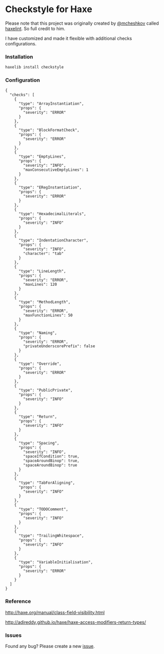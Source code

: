 # Checkstyle for Haxe

Please note that this project was originally created by [@mcheshkov](https://github.com/mcheshkov) called [haxelint](https://github.com/mcheshkov/haxelint). So full credit to him.

I have customized and made it flexible with additional checks configurations.

### Installation ###

```haxe
haxelib install checkstyle
```

### Configuration ###

```
{
  "checks": [
    {
      "type": "ArrayInstantiation",
      "props": {
        "severity": "ERROR"
      }
    },
    {
      "type": "BlockFormatCheck",
      "props": {
        "severity": "ERROR"
      }
    },
    {
      "type": "EmptyLines",
      "props": {
        "severity": "INFO",
        "maxConsecutiveEmptyLines": 1
      }
    },
    {
      "type": "ERegInstantiation",
      "props": {
        "severity": "ERROR"
      }
    },
    {
      "type": "HexadecimalLiterals",
      "props": {
        "severity": "INFO"
      }
    },
    {
      "type": "IndentationCharacter",
      "props": {
        "severity": "INFO",
        "character": "tab"
      }
    },
    {
      "type": "LineLength",
      "props": {
        "severity": "ERROR",
        "maxLines": 120
      }
    },
    {
      "type": "MethodLength",
      "props": {
        "severity": "ERROR",
        "maxFunctionLines": 50
      }
    },
    {
      "type": "Naming",
      "props": {
        "severity": "ERROR",
        "privateUnderscorePrefix": false
      }
    },
    {
      "type": "Override",
      "props": {
        "severity": "ERROR"
      }
    },
    {
      "type": "PublicPrivate",
      "props": {
        "severity": "INFO"
      }
    },
    {
      "type": "Return",
      "props": {
        "severity": "INFO"
      }
    },
    {
      "type": "Spacing",
      "props": {
        "severity": "INFO",
        "spaceIfCondition": true,
        "spaceAroundBinop": true,
        "spaceAroundBinop": true
      }
    },
    {
      "type": "TabForAligning",
      "props": {
        "severity": "INFO"
      }
    },
    {
      "type": "TODOComment",
      "props": {
        "severity": "INFO"
      }
    },
    {
      "type": "TrailingWhitespace",
      "props": {
        "severity": "INFO"
      }
    },
    {
      "type": "VariableInitialisation",
      "props": {
        "severity": "ERROR"
      }
    }
  ]
}
```

### Reference ###

http://haxe.org/manual/class-field-visibility.html

http://adireddy.github.io/haxe/haxe-access-modifiers-return-types/

### Issues ###

Found any bug? Please create a new [issue](https://github.com/adireddy/haxe-checkstyle/issues/new).
